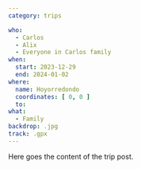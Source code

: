 ```yaml
---
category: trips

who:
  - Carlos
  - Alix
  - Everyone in Carlos family
when:
  start: 2023-12-29
  end: 2024-01-02
where:
  name: Hoyorredondo
  coordinates: [ 0, 0 ]
  to:
what: 
  - Family
backdrop: .jpg
track: .gpx
---
```


Here goes the content of the trip post.
